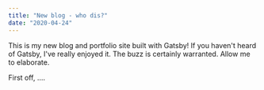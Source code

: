 ```yaml
---
title: "New blog - who dis?"
date: "2020-04-24"
---
```


This is my new blog and portfolio site built with Gatsby! If you haven't heard of Gatsby, I've really enjoyed it. The buzz is certainly warranted. Allow me to elaborate.

First off, ....